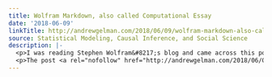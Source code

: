 ```yaml
---
title: Wolfram Markdown, also called Computational Essay
date: '2018-06-09'
linkTitle: http://andrewgelman.com/2018/06/09/wolfram-markdown-also-called-computational-essay/
source: Statistical Modeling, Causal Inference, and Social Science
description: |-
  <p>I was reading Stephen Wolfram&#8217;s blog and came across this post: People are used to producing prose&#8212;and sometimes pictures&#8212;to express themselves. But in the modern age of computation, something new has become possible that I’d like to call the computational essay. I [Wolfram] have been working on building the technology to support computational essays for [&#8230;]</p>
  <p>The post <a rel="nofollow" href="http://andrewgelman.com/2018/06/09/wolfram-markdown-also-called-computat
---
```

